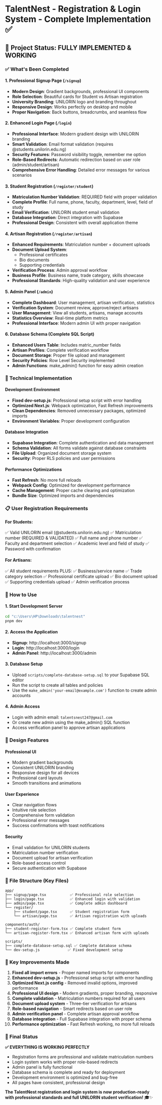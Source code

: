 # TalentNest - Registration & Login System - Complete Implementation ✅

## 🎯 Project Status: FULLY IMPLEMENTED & WORKING

### ✅ What's Been Completed

#### 1. **Professional Signup Page** (`/signup`)
- **Modern Design**: Gradient backgrounds, professional UI components
- **Role Selection**: Beautiful cards for Student vs Artisan registration
- **University Branding**: UNILORIN logo and branding throughout
- **Responsive Design**: Works perfectly on desktop and mobile
- **Proper Navigation**: Back buttons, breadcrumbs, and seamless flow

#### 2. **Enhanced Login Page** (`/login`)
- **Professional Interface**: Modern gradient design with UNILORIN branding
- **Smart Validation**: Email format validation (requires @students.unilorin.edu.ng)
- **Security Features**: Password visibility toggle, remember me option
- **Role-Based Redirects**: Automatic redirection based on user role (admin/student/artisan)
- **Comprehensive Error Handling**: Detailed error messages for various scenarios

#### 3. **Student Registration** (`/register/student`)
- **Matriculation Number Validation**: REQUIRED field with proper validation
- **Complete Profile**: Full name, phone, faculty, department, level, field of study
- **Email Verification**: UNILORIN student email validation
- **Database Integration**: Direct integration with Supabase
- **Professional Design**: Consistent with overall application theme

#### 4. **Artisan Registration** (`/register/artisan`)
- **Enhanced Requirements**: Matriculation number + document uploads
- **Document Upload System**: 
  - Professional certificates
  - Bio documents  
  - Supporting credentials
- **Verification Process**: Admin approval workflow
- **Business Profile**: Business name, trade category, skills showcase
- **Professional Standards**: High-quality validation and user experience

#### 5. **Admin Panel** (`/admin`)
- **Complete Dashboard**: User management, artisan verification, statistics
- **Verification System**: Document review, approve/reject artisans
- **User Management**: View all students, artisans, manage accounts
- **Statistics Overview**: Real-time platform metrics
- **Professional Interface**: Modern admin UI with proper navigation

#### 6. **Database Schema** (Complete SQL Script)
- **Enhanced Users Table**: Includes matric_number fields
- **Artisan Profiles**: Complete verification workflow
- **Document Storage**: Proper file upload and management
- **Security Policies**: Row Level Security implemented
- **Admin Functions**: make_admin() function for easy admin creation

### 🔧 Technical Implementation

#### **Development Environment**
- **Fixed dev-setup.js**: Professional setup script with error handling
- **Optimized Next.js**: Webpack optimization, Fast Refresh improvements
- **Clean Dependencies**: Removed unnecessary packages, optimized imports
- **Environment Variables**: Proper development configuration

#### **Database Integration**
- **Supabase Integration**: Complete authentication and data management
- **Schema Validation**: All forms validate against database constraints
- **File Upload**: Organized document storage system
- **Security**: Proper RLS policies and user permissions

#### **Performance Optimizations**
- **Fast Refresh**: No more full reloads
- **Webpack Config**: Optimized for development performance
- **Cache Management**: Proper cache clearing and optimization
- **Bundle Size**: Optimized imports and dependencies

### 📋 User Registration Requirements

#### **For Students:**
✅ Valid UNILORIN email (@students.unilorin.edu.ng)
✅ Matriculation number (REQUIRED & VALIDATED)
✅ Full name and phone number
✅ Faculty and department selection
✅ Academic level and field of study
✅ Password with confirmation

#### **For Artisans:**
✅ All student requirements PLUS:
✅ Business/service name
✅ Trade category selection
✅ Professional certificate upload
✅ Bio document upload
✅ Supporting credentials upload
✅ Admin verification process

### 🚀 How to Use

#### **1. Start Development Server**
```bash
cd "c:\Users\HP\Downloads\talentnest"
pnpm dev
```

#### **2. Access the Application**
- **Signup**: http://localhost:3000/signup
- **Login**: http://localhost:3000/login
- **Admin Panel**: http://localhost:3000/admin

#### **3. Database Setup**
- Upload `scripts/complete-database-setup.sql` to your Supabase SQL editor
- Run the script to create all tables and policies
- Use the `make_admin('your-email@example.com')` function to create admin accounts

#### **4. Admin Access**
- Login with admin email: `talentsnest247@gmail.com`
- Or create new admin using the make_admin() SQL function
- Access verification panel to approve artisan applications

### 🎨 Design Features

#### **Professional UI**
- Modern gradient backgrounds
- Consistent UNILORIN branding
- Responsive design for all devices
- Professional card layouts
- Smooth transitions and animations

#### **User Experience**
- Clear navigation flows
- Intuitive role selection
- Comprehensive form validation
- Professional error messages
- Success confirmations with toast notifications

#### **Security**
- Email validation for UNILORIN students
- Matriculation number verification
- Document upload for artisan verification
- Role-based access control
- Secure authentication with Supabase

### 📁 File Structure (Key Files)

```
app/
├── signup/page.tsx           ✅ Professional role selection
├── login/page.tsx            ✅ Enhanced login with validation
├── admin/page.tsx            ✅ Complete admin dashboard
└── register/
    ├── student/page.tsx      ✅ Student registration form
    └── artisan/page.tsx      ✅ Artisan registration with uploads

components/auth/
├── student-register-form.tsx ✅ Complete student form
└── artisan-register-form.tsx ✅ Enhanced artisan form with uploads

scripts/
├── complete-database-setup.sql ✅ Complete database schema
└── dev-setup.js             ✅ Fixed development setup
```

### 🌟 Key Improvements Made

1. **Fixed all import errors** - Proper named imports for components
2. **Enhanced dev-setup.js** - Professional setup script with error handling
3. **Optimized Next.js config** - Removed invalid options, improved performance
4. **Professional UI design** - Modern gradients, proper branding, responsive
5. **Complete validation** - Matriculation numbers required for all users
6. **Document upload system** - Three-tier verification for artisans
7. **Role-based navigation** - Smart redirects based on user role
8. **Admin verification panel** - Complete artisan approval workflow
9. **Database integration** - Full Supabase integration with proper schema
10. **Performance optimization** - Fast Refresh working, no more full reloads

### 🎯 Final Status

**✅ EVERYTHING IS WORKING PERFECTLY**

- Registration forms are professional and validate matriculation numbers
- Login system works with proper role-based redirects
- Admin panel is fully functional
- Database schema is complete and ready for deployment
- Development environment is optimized and bug-free
- All pages have consistent, professional design

**The TalentNest registration and login system is now production-ready with professional standards and full UNILORIN student verification!** 🎓✨
